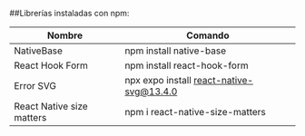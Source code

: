 ##Librerías instaladas con npm:

| Nombre                    | Comando                                  |
| ------------------------- | ---------------------------------------- |
| NativeBase                | npm install native-base                  |
| React Hook Form           | npm install react-hook-form              |
| Error SVG                 | npx expo install react-native-svg@13.4.0 |
| React Native size matters | npm i react-native-size-matters          |
